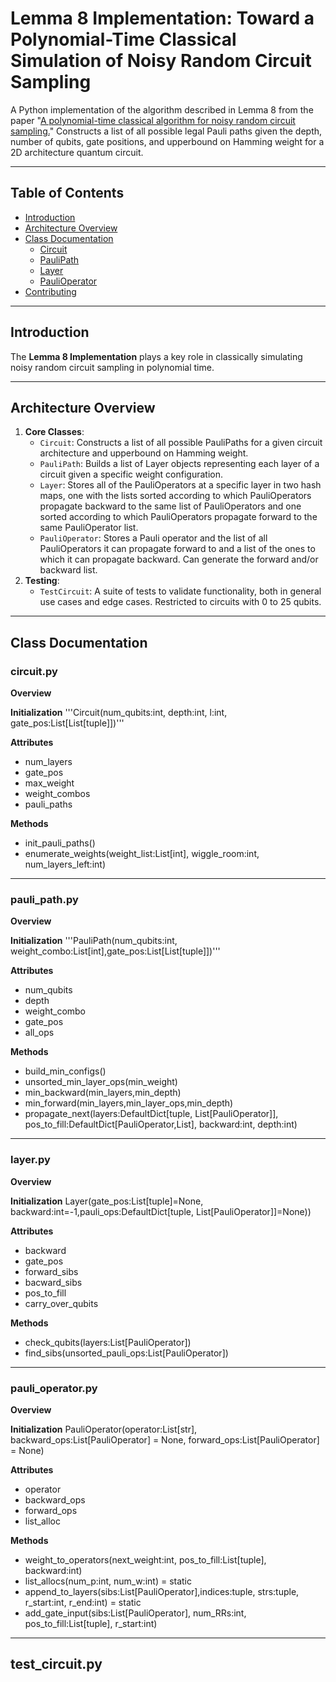 # Lemma 8 Implementation: Toward a Polynomial-Time Classical Simulation of Noisy Random Circuit Sampling

A Python implementation of the algorithm described in Lemma 8 from the paper "[A polynomial-time classical algorithm for noisy random circuit sampling.](https://arxiv.org/pdf/2211.03999)" Constructs a list of all possible legal Pauli paths given the depth, number of qubits, gate positions, and upperbound on Hamming weight for a 2D architecture quantum circuit.

---

## Table of Contents

- [Introduction](#introduction)
- [Architecture Overview](#architecture-overview)
- [Class Documentation](#class-documentation)
  - [Circuit](#circuitpy)
  - [PauliPath](#pauli_pathpy)
  - [Layer](#layerpy)
  - [PauliOperator](#pauli_operatorpy)
- [Contributing](#contributing)

---

## Introduction

The **Lemma 8 Implementation** plays a key role in classically simulating noisy random circuit sampling in polynomial time. 

---

## Architecture Overview

1. **Core Classes**:
   - `Circuit`: Constructs a list of all possible PauliPaths for a given circuit architecture and upperbound on Hamming weight.
   - `PauliPath`: Builds a list of Layer objects representing each layer of a circuit given a specific weight configuration.
   - `Layer`: Stores all of the PauliOperators at a specific layer in two hash maps, one with the lists sorted according to which PauliOperators propagate backward to the same list of PauliOperators and one sorted according to which PauliOperators propagate forward to the same PauliOperator list.
   - `PauliOperator`: Stores a Pauli operator and the list of all PauliOperators it can propagate forward to and a list of the ones to which it can propagate backward. Can generate the forward and/or backward list.
2. **Testing**:
   - `TestCircuit`: A suite of tests to validate functionality, both in general use cases and edge cases. Restricted to circuits with 0 to 25 qubits.

---

## Class Documentation

### circuit.py

**Overview**

**Initialization**
   '''Circuit(num_qubits:int, depth:int, l:int, gate_pos:List[List[tuple]])'''

**Attributes**
   - num_layers
   - gate_pos
   - max_weight
   - weight_combos
   - pauli_paths

**Methods**
   - init_pauli_paths()
   - enumerate_weights(weight_list:List[int], wiggle_room:int, num_layers_left:int)

---

### pauli_path.py

**Overview**

**Initialization**
   '''PauliPath(num_qubits:int, weight_combo:List[int],gate_pos:List[List[tuple]])'''

**Attributes**
   - num_qubits
   - depth
   - weight_combo
   - gate_pos
   - all_ops

**Methods**
   - build_min_configs()
   - unsorted_min_layer_ops(min_weight)
   - min_backward(min_layers,min_depth)
   - min_forward(min_layers,min_layer_ops,min_depth)
   - propagate_next(layers:DefaultDict[tuple, List[PauliOperator]], pos_to_fill:DefaultDict[PauliOperator,List], backward:int, depth:int)

---

### layer.py

**Overview**

**Initialization**
   Layer(gate_pos:List[tuple]=None, backward:int=-1,pauli_ops:DefaultDict[tuple, List[PauliOperator]]=None))

**Attributes**
   - backward
   - gate_pos
   - forward_sibs
   - bacward_sibs
   - pos_to_fill
   - carry_over_qubits

**Methods**
   - check_qubits(layers:List[PauliOperator])
   - find_sibs(unsorted_pauli_ops:List[PauliOperator])

---

### pauli_operator.py

**Overview**

**Initialization**
   PauliOperator(operator:List[str], backward_ops:List[PauliOperator] = None, forward_ops:List[PauliOperator] = None)

**Attributes**
   - operator
   - backward_ops
   - forward_ops
   - list_alloc

**Methods**
   - weight_to_operators(next_weight:int, pos_to_fill:List[tuple], backward:int)
   - list_allocs(num_p:int, num_w:int) = static
   - append_to_layers(sibs:List[PauliOperator],indices:tuple, strs:tuple, r_start:int, r_end:int) = static
   - add_gate_input(sibs:List[PauliOperator], num_RRs:int, pos_to_fill:List[tuple], r_start:int)

---

## test_circuit.py
